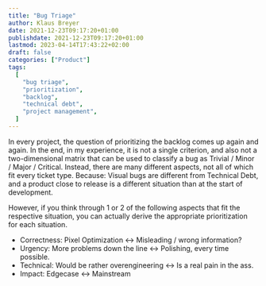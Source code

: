 ```yaml
---
title: "Bug Triage"
author: Klaus Breyer
date: 2021-12-23T09:17:20+01:00
publishdate: 2021-12-23T09:17:20+01:00
lastmod: 2023-04-14T17:43:22+02:00
draft: false
categories: ["Product"]
tags:
  [
    "bug triage",
    "prioritization",
    "backlog",
    "technical debt",
    "project management",
  ]
---
```


In every project, the question of prioritizing the backlog comes up again and again. In the end, in my experience, it is not a single criterion, and also not a two-dimensional matrix that can be used to classify a bug as Trivial / Minor / Major / Critical. Instead, there are many different aspects, not all of which fit every ticket type. Because: Visual bugs are different from Technical Debt, and a product close to release is a different situation than at the start of development.

However, if you think through 1 or 2 of the following aspects that fit the respective situation, you can actually derive the appropriate prioritization for each situation.

- Correctness: Pixel Optimization ↔ Misleading / wrong information?
- Urgency: More problems down the line ↔ Polishing, every time possible.
- Technical: Would be rather overengineering ↔ Is a real pain in the ass.
- Impact: Edgecase ↔ Mainstream
